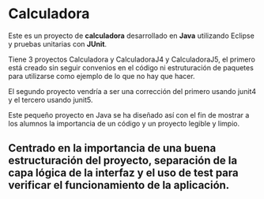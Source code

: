 # Calculadora

Este es un proyecto de **calculadora** desarrollado en **Java** utilizando Eclipse y pruebas unitarias con **JUnit**.

Tiene 3 proyectos Calculadora y CalculadoraJ4 y CalculadoraJ5, el primero está creado sin seguir convenios en el código ni estruturación de paquetes para utilizarse como ejemplo de lo que no hay que hacer.

El segundo proyecto vendría a ser una corrección del primero usando junit4 y el tercero usando junit5.

Este pequeño proyecto en Java se ha diseñado así con el fin de mostrar a los alumnos la importancia de un código y un proyecto legible y limpio.

Centrado en la importancia de una buena estructuración del proyecto, separación de la capa lógica de la interfaz y el uso de test para verificar el funcionamiento de la aplicación. 
---


